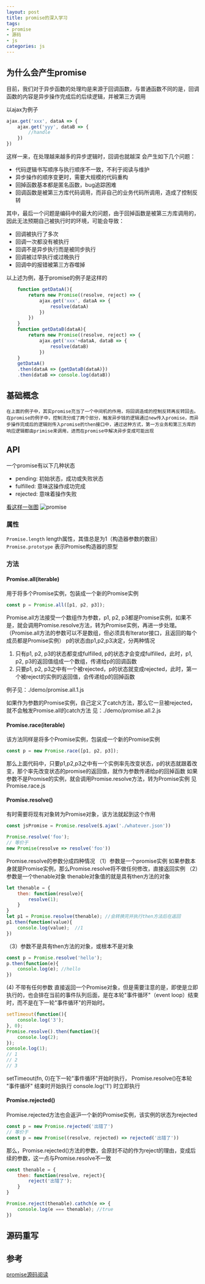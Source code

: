 ```yaml
---
layout: post
title: promise的深入学习
tags:
- promise
- 源码
- js
categories: js
---
```


## 为什么会产生promise
目前，我们对于异步函数的处理均是来源于回调函数，与普通函数不同的是，回调函数的内容是异步操作完成后的后续逻辑，并被第三方调用

以ajax为例子
```js
ajax.get('xxx', dataA => {
    ajax.get('yyy', dataB => {
        //handle
    })
})
```
这样一来，在处理越来越多的异步逻辑时，回调也就越深
会产生如下几个问题：
* 代码逻辑书写顺序与执行顺序不一致，不利于阅读与维护
* 异步操作的顺序变更时，需要大规模的代码重构
* 回掉函数基本都是匿名函数，bug追踪困难
* 回调函数是被第三方库代码调用，而非自己的业务代码所调用，造成了控制反转

其中，最后一个问题是编码中的最大的问题，由于回掉函数是被第三方库调用的，因此无法预期自己被执行时的环境，可能会导致：
* 回调被执行了多次
* 回调一次都没有被执行
* 回调不是异步执行而是被同步执行
* 回调被过早执行或过晚执行
* 回调中的报错被第三方吞噬掉

以上述为例，基于promise的例子是这样的
```js
    function getDataA(){
        return new Promise((resolve, reject) => {
            ajax.get('xxx', dataA => {
                resolve(dataA)
            })
        })
    }
    function getDataB(dataA){
        return new Promise((resolve, reject) => {
            ajax.get('xxx'+dataA, dataB => {
                resolve(dataB)
            })
    }
    getDataA()
    .then(dataA => {getDataB(dataA)})
    .then(dataB => console.log(dataB))
```
## 基础概念
    在上面的例子中，其实promise充当了一个中间机的作用，将回调造成的控制反转再反转回去。
    在promise的例子中，控制流分成了两个部分，触发异步钱的逻辑通过new传入promise，而异步操作完成后的逻辑则传入promise的then接口中，通过这种方式，第一方业务和第三方库的响应逻辑都由primise来调用，进而在promise中解决异步变成可能出现
## API
一个promise有以下几种状态
* pending: 初始状态，成功或失败状态
* fulfilled: 意味这操作成功完成
* rejected: 意味着操作失败

[看这样一张图](https://mdn.mozillademos.org/files/8633/promises.png)
![promise](https://mdn.mozillademos.org/files/8633/promises.png)

### 属性
`Promise.length` length属性，其值总是为1（构造器参数的数目）
`Promise.prototype` 表示Promise构造器的原型

### 方法

#### Promise.all(iterable)
用于将多个Promise实例，包装成一个新的Promise实例
```js
const p = Promise.all([p1, p2, p3]);
```
Promise.all方法接受一个数组作为参数，p1, p2, p3都是Promise实例，如果不是，就会调用Promise.resolve方法，转为Promise实例，再进一步处理。（Promise.all方法的参数可以不是数组，但必须具有Iterator接口，且返回的每个成员都是Promise实例）
p的状态由p1,p2,p3决定，分两种情况
1. 只有p1, p2, p3的状态都变成fulfilled, p的状态才会变成fulfilled，此时，p1, p2, p3的返回值组成一个数组，传递给p的回调函数
2. 只要p1, p2, p3之中有一个被rejected，p的状态就变成rejected，此时，第一个被reject的实例的返回值，会传递给p的回掉函数

例子见：./demo/promise.all.1.js

如果作为参数的Promise实例，自己定义了catch方法，那么它一旦被rejected，就不会触发Promise.all的catch方法
见：./demo/promise.all.2.js

#### Promise.race(iterable)
该方法同样是将多个Promise实例，包装成一个新的Promise实例
```js
const p = new Promise.race([p1, p2, p3]);
```
那么上面代码中，只要p1,p2,p3之中有一个实例率先改变状态，p的状态就跟着改变，那个率先改变状态的promise的返回值，就作为参数传递给p的回掉函数
如果参数不是Promise的实例，就会调用Promise.resolve方法，转为Promise实例
见Promise.race.js

#### Promise.resolve()
有时需要将现有对象转为Promise对象，该方法就起到这个作用
```js
const jsPromise = Promise.resolve($.ajax('./whatever.json'))
```

```js
Promise.resolve('foo');
// 等价于
new Promise(resolve => resolve('foo'))
```
Promise.resolve的参数分成四种情况
（1）参数是一个promise实例
	如果参数本身就是Promise实例，那么Promise.resolve将不做任何修改，直接返回实例
（2）参数是一个thenable对象
	thenable对象值的就是具有then方法的对象
```js
let thenable = {
	then: function(resolve){
		resolve(1);
	}
}
let p1 = Promise.resolve(thenable); //会转换完并执行then方法后在返回
p1.then(function(value){
	console.log(value);  //1
})
```
	
（3）参数不是具有then方法的对象，或根本不是对象
```js
const p = Promise.resolve('hello');
p.then(function(e){
	console.log(e); //hello
})
```

(4) 不带有任何参数
	直接返回一个Promise对象，但是需要注意的是，即使是立即执行的，也会排在当前的事件队列后面，是在本轮"事件循环"（event loop）结束时，而不是在下一轮"事件循环"的开始时。
```js
setTimeout(function(){
	console.log('3');
}, 0);
Promise.resolve().then(function(){
	console.log(2);
});
console.log(1);
// 1
// 2
// 3
```
setTimeout(fn, 0)在下一轮"事件循环"开始时执行，
Promise.resolve()在本轮 "事件循环" 结束时开始执行
console.log('1') 时立即执行
	
#### Promise.rejected()
Promise.rejected方法也会返沪一个新的Promise实例，该实例的状态为rejected
```js
const p = new Promise.rejected('出错了')
// 等价于
const p = new Promise((resolve, rejected) => rejected('出错了'))
```
那么，Promise.rejected()方法的参数，会原封不动的作为reject的理由，变成后续的参数，这一点与Promise.resolve不一致
```js
const thenable = {
    then: function(resolve, reject){
        reject('出错了');
    }
}

Promise.reject(thenable).cathch(e => {
    console.log(e === thenable); //true
})

```


## 源码重写

## 参考
[promise源码阅读](http://ewind.us/2017/promise-implementing/)